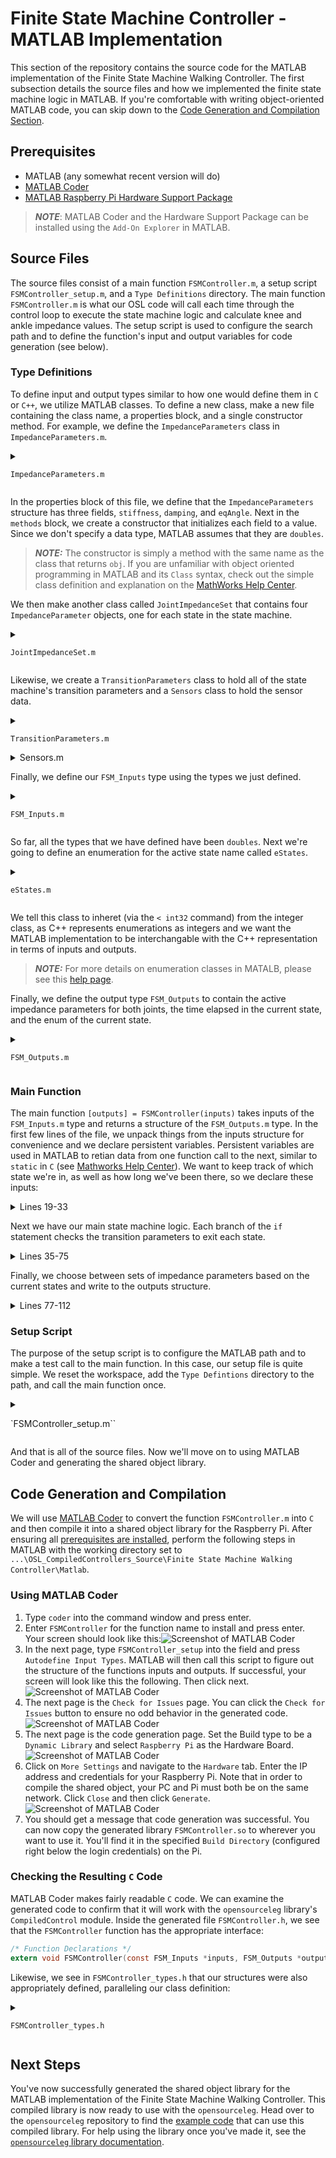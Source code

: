 # Finite State Machine Controller - MATLAB Implementation
This section of the repository contains the source code for the MATLAB implementation of the Finite State Machine Walking Controller. The first subsection details the source files and how we implemented the finite state machine logic in MATLAB. If you're comfortable with writing object-oriented MATLAB code, you can skip down to the [Code Generation and Compilation Section](#code-generation-and-compilation).

## Prerequisites
- MATLAB (any somewhat recent version will do)
- [MATLAB Coder](https://www.mathworks.com/products/matlab-coder.html)
- [MATLAB Raspberry Pi Hardware Support Package](https://www.mathworks.com/hardware-support/raspberry-pi-matlab.html)

> **_NOTE_**: MATLAB Coder and the Hardware Support Package can be installed using the `Add-On Explorer` in MATLAB.

## Source Files
The source files consist of a main function `FSMController.m`, a setup script `FSMController_setup.m`, and a `Type Definitions` directory. The main function `FSMController.m` is what our OSL code will call each time through the control loop to execute the state machine logic and calculate knee and ankle impedance values. The setup script is used to configure the search path and to define the function's input and output variables for code generation (see below). 

### Type Definitions
To define input and output types similar to how one would define them in `C` or `C++`, we utilize MATLAB classes. To define a new class, make a new file containing the class name, a properties block, and a single constructor method. For example, we define the `ImpedanceParameters` class in `ImpedanceParameters.m`.
<details>
<summary>

`ImpedanceParameters.m`
    </summary>

```matlab
classdef ImpedanceParameters
    properties
        stiffness
        damping
        eqAngle
    end
    methods
        function obj = ImpedanceParameters()
            obj.stiffness = 0;
            obj.damping = 0;
            obj.eqAngle = 0; 
        end
    end           
end
```

</details>

In the properties block of this file, we define that the `ImpedanceParameters` structure has three fields, `stiffness`, `damping`, and `eqAngle`. Next in the `methods` block, we create a constructor that initializes each field to a value. Since we don't specify a data type, MATLAB assumes that they are `doubles`. 

> **_NOTE:_** The constructor is simply a method with the same name as the class that returns `obj`. If you are unfamiliar with object oriented programming in MATLAB and its `Class` syntax, check out the simple class definition and explanation on the [MathWorks Help Center](https://www.mathworks.com/help/matlab/matlab_oop/user-defined-classes.html). 

We then make another class called `JointImpedanceSet` that contains four `ImpedanceParameter` objects, one for each state in the state machine.
<details>
<summary>

`JointImpedanceSet.m`
    </summary>

```matlab
classdef JointImpedanceSet
    properties
        earlyStance ImpedanceParameters
        lateStance ImpedanceParameters
        earlySwing ImpedanceParameters
        lateSwing ImpedanceParameters
    end
    methods
        function obj = JointImpedanceSet()
            obj.earlyStance = ImpedanceParameters();
            obj.lateStance = ImpedanceParameters();
            obj.earlySwing = ImpedanceParameters();
            obj.lateSwing = ImpedanceParameters();
        end
    end
end
```

</details>

Likewise, we create a `TransitionParameters` class to hold all of the state machine's transition parameters and a `Sensors` class to hold the sensor data. 
<details>
<summary>

`TransitionParameters.m`
    </summary>

```matlab
classdef TransitionParameters
    properties
        minTimeInState = 0.0;
        loadLStance (1,1) double = 0;
        ankleThetaEStanceToLStance (1,1) double = 0;
        kneeThetaESwingToLSwing (1,1) double = 0;
        kneeDThetaESwingToLSwing (1,1) double = 0;
        loadESwing (1,1) double = 0;
        loadEStance (1,1) double = 0;
        kneeThetaLSwingToEStance (1,1) = 0;
    end
end
```

</details>


<details>
<summary>
    Sensors.m
    </summary>

```matlab
classdef Sensors
    properties
        kneeAngle
        ankleAngle
        kneeVelocity
        ankleVelocity
        Fz
    end
    methods 
        function obj = Sensors()
            obj.kneeAngle = 0.0;
            obj.ankleAngle = 0.0;
            obj.kneeVelocity = 0.0;
            obj.ankleVelocity = 0.0; 
            obj.Fz = 0.0; 
        end
    end
end
```

</details>

Finally, we define our `FSM_Inputs` type using the types we just defined. 

<details>
<summary>

`FSM_Inputs.m`
    </summary>

```matlab
classdef FSM_Inputs
    properties
        parameters
        sensors
        time
    end
    methods
        function obj = FSM_Inputs()
            obj.parameters = FSMParameters();
            obj.sensors = Sensors();
            obj.time = 0.0;
        end
    end
end
```

</details>

So far, all the types that we have defined have been `doubles`. Next we're going to define an enumeration for the active state name called `eStates`. 

<details>
<summary>

`eStates.m`
    </summary>

```matlab
classdef eStates < int32
    enumeration
        eStance (1)
        lStance (2)
        eSwing (3)
        lSwing (4)
    end
end
```

</details>

We tell this class to inheret (via the `< int32` command) from the integer class, as C++ represents enumerations as integers and we want the MATLAB implementation to be interchangable with the C++ representation in terms of inputs and outputs.

> **_NOTE:_** For more details on enumeration classes in MATALB, please see this [help page](https://www.mathworks.com/help/matlab/matlab_oop/enumerations.html).

Finally, we define the output type `FSM_Outputs` to contain the active impedance parameters for both joints, the time elapsed in the current state, and the enum of the current state.

<details>
<summary>

`FSM_Outputs.m`
    </summary>

```matlab
classdef FSM_Outputs
    properties
        currentState
        timeInCurrentState
        kneeImpedance
        ankleImpedance
    end
    methods
        function obj = FSM_Outputs
            obj.currentState = eStates.eStance;
            obj.timeInCurrentState = 0.0;
            obj.kneeImpedance = ImpedanceParameters(); 
            obj.ankleImpedance = ImpedanceParameters();
        end
    end
end
```

</details>

### Main Function
The main function `[outputs] = FSMController(inputs)` takes inputs of the `FSM_Inputs.m` type and returns a structure of the `FSM_Outputs.m` type. In the first few lines of the file, we unpack things from the inputs structure for convenience and we declare persistent variables. Persistent variables are used in MATLAB to retian data from one function call to the next, similar to `static` in `C` (see [Mathworks Help Center](https://www.mathworks.com/help/matlab/ref/persistent.html)). We want to keep track of which state we're in, as well as how long we've been there, so we declare these inputs:
<details>
<summary>
    Lines 19-33
    </summary>

```matlab
% Unpack things for convenience 
sensors = inputs.sensors;
params = inputs.parameters;

persistent currentState previousState currentTimeInState time_last
if isempty(currentState)
    currentState = eStates.eStance;
    previousState = currentState;
    currentTimeInState = 0;
    time_last = inputs.time;
end

% Calculate time between calls
dt = inputs.time - time_last;
time_last = inputs.time;
```

</details>

Next we have our main state machine logic. Each branch of the `if` statement checks the transition parameters to exit each state.
<details>
<summary>
    Lines 35-75
    </summary>

```matlab
% Finite State Machine
if currentState == eStates.eStance
    if(sensors.Fz < params.transitionParameters.loadLStance ...
            && sensors.ankleAngle > ...
            params.transitionParameters.ankleThetaEStanceToLStance ...
            && currentTimeInState > params.transitionParameters.minTimeInState)
        currentState = eStates.lStance;
    else
        currentState = eStates.eStance;
    end

elseif currentState == eStates.lStance
    if(sensors.Fz > params.transitionParameters.loadESwing && ...
            currentTimeInState > params.transitionParameters.minTimeInState)
        currentState = eStates.eSwing;
    else
        currentState = eStates.lStance;
    end

elseif currentState == eStates.eSwing
    if (sensors.kneeAngle > params.transitionParameters.kneeThetaESwingToLSwing ...
            && sensors.kneeVelocity < params.transitionParameters.kneeDThetaESwingToLSwing ...
            && currentTimeInState > params.transitionParameters.minTimeInState)

        currentState = eStates.lSwing;
    else
        currentState = eStates.eSwing;
    end

elseif currentState == eStates.lSwing
    if ((sensors.Fz < params.transitionParameters.loadEStance ...
            || sensors.kneeAngle < params.transitionParameters.kneeThetaLSwingToEStance) ...
            && currentTimeInState > params.transitionParameters.minTimeInState)
        currentState = eStates.eStance;
    else
        currentState = eStates.lSwing;
    end

else
    currentState = eStates.eStance;
end
```

</details>

Finally, we choose between sets of impedance parameters based on the current states and write to the outputs structure. 
<details>
<summary>
    Lines 77-112
    </summary>

```matlab
% Select impedance parameters based on the current state
switch currentState
    case eStates.eStance
        kneeImpedance = params.kneeImpedance.earlyStance;
        ankleImpedance = params.ankleImpedance.earlyStance;
    case eStates.lStance
        kneeImpedance = params.kneeImpedance.lateStance;
        ankleImpedance = params.ankleImpedance.lateStance;
    case eStates.eSwing
        kneeImpedance = params.kneeImpedance.earlySwing;
        ankleImpedance = params.ankleImpedance.earlySwing;
    case eStates.lSwing
        kneeImpedance = params.kneeImpedance.lateSwing;
        ankleImpedance = params.ankleImpedance.lateSwing;
    otherwise
        kneeImpedance = params.kneeImpedance.earlyStance;
        ankleImpedance = params.ankleImpedance.earlyStance;
end

% Track time in state
if currentState == previousState
    currentTimeInState = currentTimeInState + dt;
else
    currentTimeInState = 0;
end

% Update previous state
previousState = currentState; 

% Write to output structures

outputs = FSM_Outputs();
outputs.currentState = currentState;
outputs.timeInCurrentState = currentTimeInState;
outputs.kneeImpedance = kneeImpedance;
outputs.ankleImpedance = ankleImpedance;
```

</details>

### Setup Script
The purpose of the setup script is to configure the MATLAB path and to make a test call to the main function. In this case, our setup file is quite simple. We reset the workspace, add the `Type Defintions` directory to the path, and call the main function once. 
<details>
<summary>

`FSMController_setup.m``
</summary>

```matlab
clear all
close all

addpath("Type Definitions")
inputs = FSM_Inputs();

outputs = FSMController(inputs);
```

</details>

And that is all of the source files. Now we'll move on to using MATLAB Coder and generating the shared object library. 
## Code Generation and Compilation
We will use [MATLAB Coder](https://www.mathworks.com/products/matlab-coder.html) to convert the function `FSMController.m` into `C` and then compile it into a shared object library for the Raspberry Pi. After ensuring all [prerequisites are installed](#prerequisites), perform the following steps in MATLAB with the working directory set to ``...\OSL_CompiledControllers_Source\Finite State Machine Walking Controller\Matlab``. 

### Using MATLAB Coder
1. Type `coder` into the command window and press enter. 
2. Enter `FSMController` for the function name to install and press enter. Your screen should look like this:![Screenshot of MATLAB Coder](./assets/coder_step2.png)
3. In the next page, type `FSMController_setup` into the field and press `Autodefine Input Types`. MATLAB will then call this script to figure out the structure of the functions inputs and outputs. If successful, your screen will look like this the following. Then click next.
![Screenshot of MATLAB Coder](./assets/coder_step3.png)
4. The next page is the `Check for Issues` page. You can click the `Check for Issues` button to ensure no odd behavior in the generated code. 
![Screenshot of MATLAB Coder](./assets/coder_step4.png)
5. The next page is the code generation page. Set the Build type to be a `Dynamic Library` and select `Raspberry Pi` as the Hardware Board. 
![Screenshot of MATLAB Coder](./assets/coder_step5.png)
6. Click on `More Settings` and navigate to the `Hardware` tab. Enter the IP address and credentials for your Raspberry Pi. Note that in order to compile the shared object, your PC and Pi must both be on the same network. Click `Close` and then click `Generate`.
![Screenshot of MATLAB Coder](./assets/coder_step6.png)
7. You should get a message that code generation was successful. You can now copy the generated library `FSMController.so` to wherever you want to use it. You'll find it in the specified `Build Directory` (configured right below the login credentials) on the Pi. 

### Checking the Resulting `C` Code
MATLAB Coder makes fairly readable `C` code. We can examine the generated code to confirm that it will work with the `opensourceleg` library's `CompiledControl` module. Inside the generated file `FSMController.h`, we see that the `FSMController` function has the appropriate interface:
```c
/* Function Declarations */
extern void FSMController(const FSM_Inputs *inputs, FSM_Outputs *outputs);
```
Likewise, we see in `FSMController_types.h` that our structures were also appropriately defined, paralleling our class definition: 
<details>
<summary>

`FSMController_types.h`
</summary>

```c
/*
 * Academic License - for use in teaching, academic research, and meeting
 * course requirements at degree granting institutions only.  Not for
 * government, commercial, or other organizational use.
 * File: FSMController_types.h
 *
 * MATLAB Coder version            : 5.6
 * C/C++ source code generated on  : 25-Oct-2023 16:52:20
 */

#ifndef FSMCONTROLLER_TYPES_H
#define FSMCONTROLLER_TYPES_H

/* Include Files */
#include "rtwtypes.h"

/* Type Definitions */
#ifndef enum_eStates
#define enum_eStates
enum eStates
{
  eStance = 1, /* Default value */
  lStance,
  eSwing,
  lSwing
};
#endif /* enum_eStates */
#ifndef typedef_eStates
#define typedef_eStates
typedef enum eStates eStates;
#endif /* typedef_eStates */

#ifndef typedef_ImpedanceParameters
#define typedef_ImpedanceParameters
typedef struct {
  double stiffness;
  double damping;
  double eqAngle;
} ImpedanceParameters;
#endif /* typedef_ImpedanceParameters */

#ifndef typedef_JointImpedanceSet
#define typedef_JointImpedanceSet
typedef struct {
  ImpedanceParameters earlyStance;
  ImpedanceParameters lateStance;
  ImpedanceParameters earlySwing;
  ImpedanceParameters lateSwing;
} JointImpedanceSet;
#endif /* typedef_JointImpedanceSet */

#ifndef typedef_TransitionParameters
#define typedef_TransitionParameters
typedef struct {
  double minTimeInState;
  double loadLStance;
  double ankleThetaEStanceToLStance;
  double kneeThetaESwingToLSwing;
  double kneeDThetaESwingToLSwing;
  double loadESwing;
  double loadEStance;
  double kneeThetaLSwingToEStance;
} TransitionParameters;
#endif /* typedef_TransitionParameters */

#ifndef typedef_FSMParameters
#define typedef_FSMParameters
typedef struct {
  double bodyWeight;
  JointImpedanceSet kneeImpedance;
  JointImpedanceSet ankleImpedance;
  TransitionParameters transitionParameters;
} FSMParameters;
#endif /* typedef_FSMParameters */

#ifndef typedef_Sensors
#define typedef_Sensors
typedef struct {
  double kneeAngle;
  double ankleAngle;
  double kneeVelocity;
  double ankleVelocity;
  double Fz;
} Sensors;
#endif /* typedef_Sensors */

#ifndef typedef_FSM_Inputs
#define typedef_FSM_Inputs
typedef struct {
  FSMParameters parameters;
  Sensors sensors;
  double time;
} FSM_Inputs;
#endif /* typedef_FSM_Inputs */

#ifndef typedef_FSM_Outputs
#define typedef_FSM_Outputs
typedef struct {
  eStates currentState;
  double timeInCurrentState;
  ImpedanceParameters kneeImpedance;
  ImpedanceParameters ankleImpedance;
} FSM_Outputs;
#endif /* typedef_FSM_Outputs */

#endif
/*
 * File trailer for FSMController_types.h
 *
 * [EOF]
 */
```

</details>

## Next Steps
You've now successfully generated the shared object library for the MATLAB implementation of the Finite State Machine Walking Controller. This compiled library is now ready to use with the `opensourceleg`. 
Head over to the `opensourceleg` repository to find the [example code](https://github.com/neurobionics/opensourceleg/blob/main/examples/fsm_walking_compiled_controller.py) that can use this compiled library.
For help using the library once you've made it, see the [`opensourceleg` library documentation](https://opensourceleg.readthedocs.io/en/latest/examples/compiled_control.html).
